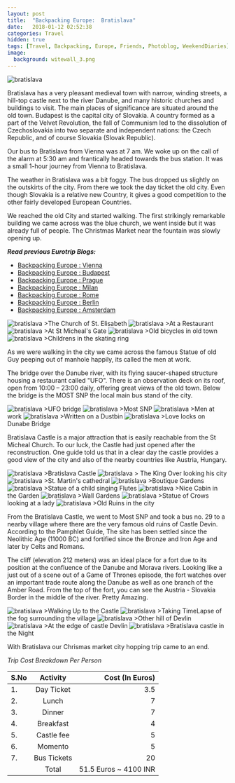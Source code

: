 ```yaml
---
layout: post
title:  "Backpacking Europe:  Bratislava"
date:   2018-01-12 02:52:38
categories: Travel
hidden: true
tags: [Travel, Backpacking, Europe, Friends, Photoblog, WeekendDiaries]
image:
  background: witewall_3.png
---
```

<img src="https://i.imgur.com/skEWmlr.jpg" alt="bratislava">

Bratislava has a very pleasant medieval town with narrow, winding streets, a hill-top castle next to the river Danube, and many historic churches and buildings to visit. The main places of significance are situated around the old town. Budapest is the capital city of Slovakia. A country formed as a part of the Velvet Revolution, the fall of Communism led to the dissolution of Czechoslovakia into two separate and independent nations: the Czech Republic, and of course Slovakia (Slovak Republic).

Our bus to Bratislava from Vienna was at 7 am. We woke up on the call of the alarm at 5:30 am and frantically headed towards the bus station.  It was a small 1-hour journey from Vienna to Bratislava.

The weather in Bratislava was a bit foggy. The bus dropped us slightly on the outskirts of the city. From there we took the day ticket the old city. Even though Slovakia is a relative new Country, it gives a good competition to the other fairly developed European Countries.

We reached the old City and started walking. The first strikingly remarkable building we came across was the blue church, we went inside but it was already full of people. The Christmas Market near the fountain was slowly opening up. 


**_Read previous Eurotrip Blogs:_**

+ <a href="http://yogeshpandey.in/travel/Backpacking-Europe-Vienna/">Backpacking Europe : Vienna</a>
+ <a href="http://yogeshpandey.in/travel/Backpacking-Europe-Budapest/">Backpacking Europe : Budapest</a>
+ <a href="http://yogeshpandey.in/travel/Backpacking-Europe-Prague/">Backpacking Europe : Prague</a>
+ <a href="http://yogeshpandey.in/travel/Backpacking-Europe-Milan/">Backpacking Europe : Milan</a>
+ <a href="http://yogeshpandey.in/travel/Backpacking-Europe-ROME/">Backpacking Europe :  Rome</a>
+ <a href="http://yogeshpandey.in/travel/Backpacking-Europe-Berlin/">Backpacking Europe : Berlin</a>
+ <a href="http://yogeshpandey.in/travel/Backpacking-Europe-Amsterdam/">Backpacking Europe : Amsterdam</a>

<img src="https://i.imgur.com/FsD09XO.jpg" alt="bratislava">
>The Church of St. Elisabeth

<img src="https://i.imgur.com/296xXAj.jpg" alt="bratislava">
>At a Restaurant


<img src="https://i.imgur.com/knusEFJ.jpg" alt="bratislava">
>At St Micheal's Gate

<img src="https://i.imgur.com/fJhXqpn.jpg" alt="bratislava">
>Old bicycles in old town

<img src="https://i.imgur.com/oat4crg.jpg" alt="bratislava">
>Childrens in the skating ring


As we were walking in the city we came across the famous Statue of old Guy peeping out of manhole happily, its called the men at work.

The bridge over the Danube river, with its flying saucer-shaped structure housing a restaurant called "UFO". There is an observation deck on its roof, open from 10:00 – 23:00 daily, offering great views of the old town. Below the bridge is the MOST SNP the local main bus stand of the city.

<img src="https://i.imgur.com/EXkCPfN.jpg" alt="bratislava">
>UFO bridge

<img src="https://i.imgur.com/qSldeDV.jpg" alt="bratislava">
>Most SNP

<img src="https://i.imgur.com/rFstiad.jpg" alt="bratislava">
>Men at work

<img src="https://i.imgur.com/jCA23ZS.jpg" alt="bratislava">
>Written on a Dustbin

<img src="https://i.imgur.com/SdLBG1B.jpg" alt="bratislava">
>Love locks on Dunabe Bridge


Bratislava Castle is a major attraction that is easily reachable from the St Micheal Church. To our luck, the Castle had just opened after the reconstruction. One guide told us that in a clear day the castle provides a good view of the city and also of the nearby countries like Austria, Hungary.


<img src="https://i.imgur.com/xfMMKoQ.jpg" alt="bratislava">
>Bratislava Castle

<img src="https://i.imgur.com/18NGQZw.jpg" alt="bratislava">
> The King Over looking his city

<img src="https://i.imgur.com/BQH1ojn.jpg" alt="bratislava">
>St. Martin's cathedral

<img src="https://i.imgur.com/RMw3qFa.jpg" alt="bratislava">
>Boutique Gardens

<img src="https://i.imgur.com/3smOclG.jpg" alt="bratislava">
>Statue of a child singing Flutes

<img src="https://i.imgur.com/clE4Gcs.jpg" alt="bratislava">
>Nice Cabin in the Garden

<img src="https://i.imgur.com/a3hGqcS.jpg" alt="bratislava">
>Wall Gardens

<img src="https://i.imgur.com/E2i4FHG.jpg" alt="bratislava">
>Statue of Crows looking at a lady

<img src="https://i.imgur.com/QajkTGY.jpg" alt="bratislava">
>Old Ruins in the city

From the Bratislava Castle, we went to Most SNP and took a bus no. 29 to a nearby village where there are the very famous old ruins of Castle Devin. According to the Pamphlet Guide, The site has been settled since the Neolithic Age (11000 BC) and fortified since the Bronze and Iron Age and later by Celts and Romans.

The cliff (elevation 212 meters) was an ideal place for a fort due to its position at the confluence of the Danube and Morava rivers. Looking like a just out of a scene out of a Game of Thrones episode, the fort watches over an important trade route along the Danube as well as one branch of the Amber Road. From the top of the fort, you can see the Austria - Slovakia Border in the middle of the river. Pretty Amazing.


<img src="https://i.imgur.com/OtfW5Fn.jpg" alt="bratislava">
>Walking Up to the Castle


<img src="https://i.imgur.com/VEzQiYf.jpg" alt="bratislava">
>Taking TimeLapse of the fog surrounding the village

<img src="https://i.imgur.com/RvfPgPo.jpg" alt="bratislava">
>Other hill of Devlin

<img src="https://i.imgur.com/OHN19wV.jpg" alt="bratislava">
>At the edge of castle Devlin

<img src="https://i.imgur.com/7WXI5av.jpg" alt="bratislava">
>Bratislava castle in the Night

With Bratislava our Chrismas market city hopping trip came to an end.

*Trip Cost Breakdown Per Person*

| S.No | Activity|Cost (In Euros) |
|:----------|:----------:|-:|
| 1.      | Day Ticket      |3.5|
| 2.      | Lunch      |7|
| 3.      | Dinner      |7|
| 4.      | Breakfast      |4|
| 5.     | Castle fee     |5|
| 6.      | Momento      |5|
| 7.      | Bus Tickets       |20|
||Total|51.5 Euros ~ 4100 INR|
